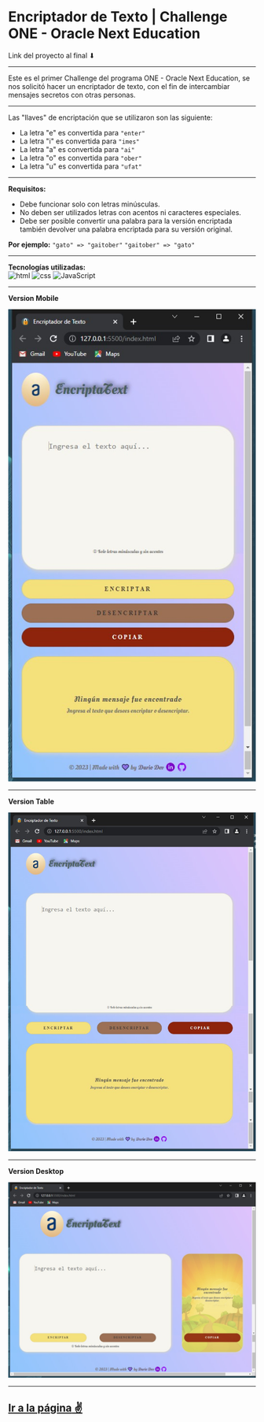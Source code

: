 # Encriptador de Texto | Challenge ONE - Oracle Next Education

Link del proyecto al final ⬇

---

Este es el primer Challenge del programa ONE - Oracle Next Education, se nos solicitó hacer un encriptador de texto, con el fin de intercambiar mensajes secretos con otras personas.

---

Las "llaves" de encriptación que se utilizaron son las siguiente:

- La letra "e" es convertida para `"enter"`
- La letra "i" es convertida para `"imes"`
- La letra "a" es convertida para `"ai"`
- La letra "o" es convertida para `"ober"`
- La letra "u" es convertida para `"ufat"`

---

**Requisitos:**

- Debe funcionar solo con letras minúsculas.
- No deben ser utilizados letras con acentos ni caracteres especiales.
- Debe ser posible convertir una palabra para la versión encriptada también devolver una palabra encriptada para su versión original.

**Por ejemplo:** `"gato" => "gaitober"` `"gaitober" => "gato"`

---

**Tecnologías utilizadas:**  
<img src="https://img.icons8.com/color/344/html-5--v1.png" alt="html" width="50"/>
<img src="https://img.icons8.com/color/344/css3.png" alt="css" width="50"/>
<img src="https://img.icons8.com/color/344/javascript--v1.png" alt="JavaScript" width="50"/>

---

**Version Mobile**

<img src="imagenes/Encriptador Version Mobile.jpeg">

---

**Version Table**

<img src="imagenes/Encriptador Version Table.jpeg">

---

**Version Desktop**

<img src="imagenes/Encriptador Version Desktop.jpeg">

---

## [**Ir a la página** ✌](https://github.com/DarioDev90/Alura-Encriptador/)
